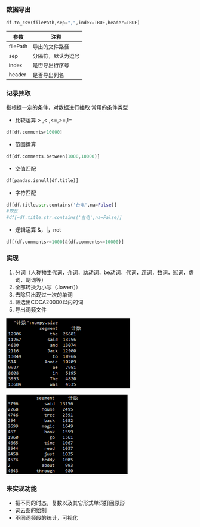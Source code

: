 ### 数据导出
```python
df.to_csv(filePath,sep=",",index=TRUE,header=TRUE)
```

|参数 |注释|
|---|---|
|filePath |导出的文件路径|
|sep |分隔符，默认为逗号|
|index |是否导出行序号|
|header |是否导出列名|

### 记录抽取
指根据一定的条件，对数据进行抽取
常用的条件类型
* 比较运算 > ,< ,<=,>=,!=
```python
df[df.comments>10000]
```
* 范围运算
```python
df[df.comments.between(1000,10000)]
```
* 空值匹配
```python
df[pandas.isnull(df.title)]
```
* 字符匹配
```python
df[df.title.str.contains('台电',na=False)]
#取反
#df[~df.title.str.contains('台电',na=False)]
```
* 逻辑运算 &，|，not
```python
df[(df.comments>=1000)&(df.comments<=10000)]
```


### 实现
1. 分词（人称物主代词，介词，助动词，be动词，代词，连词，数词，冠词，虚词，副词等）
2. 全部转换为小写（.lower()）
3. 去除只出现过一次的单词
4. 筛选出COCA20000以内的词
5. 导出词频文件

![人称代词](assets/markdown-img-paste-20170719130844582.png)

![coca](assets/markdown-img-paste-20170719203354685.png)

### 未实现功能
* 把不同的时态，复数以及其它形式单词打回原形
* 词云图的绘制
* 不同词频段的统计，可视化
